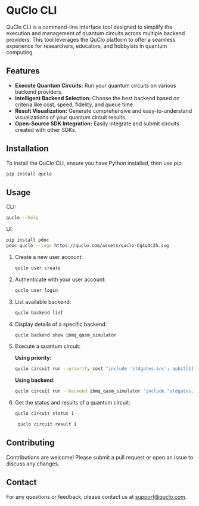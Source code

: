 # QuClo CLI

QuClo CLI is a command-line interface tool designed to simplify the execution and management of quantum circuits across multiple backend providers. This tool leverages the QuClo platform to offer a seamless experience for researchers, educators, and hobbyists in quantum computing.

## Features

- **Execute Quantum Circuits:** Run your quantum circuits on various backend providers.
- **Intelligent Backend Selection:** Choose the best backend based on criteria like cost, speed, fidelity, and queue time.
- **Result Visualization:** Generate comprehensive and easy-to-understand visualizations of your quantum circuit results.
- **Open-Source SDK Integration:** Easily integrate and submit circuits created with other SDKs.

## Installation

To install the QuClo CLI, ensure you have Python installed, then use pip:

```bash
pip install quclo
```

## Usage

CLI:

```bash
quclo --help
```

UI:

```bash
pip install pdoc
pdoc quclo --logo https://quclo.com/assets/quclo-Cg4oDc2h.svg
```

1. Create a new user account:

   ```bash
   quclo user create
   ```

2. Authenticate with your user account:

   ```bash
   quclo user login
   ```

3. List available backend:

   ```bash
   quclo backend list
   ```

4. Display details of a specific backend:

   ```bash
   quclo backend show ibmq_qasm_simulator
   ```

5. Execute a quantum circuit:

   **Using priority:**

   ```bash
   quclo circuit run --priority cost "include 'stdgates.inc'; qubit[1] q;'
   ```

   **Using backend:**

   ```bash
   quclo circuit run --backend ibmq_qasm_simulator 'include "stdgates.inc"; qubit[1] q;'
   ```

6. Get the status and results of a quantum circuit:

   ```bash
   quclo circuit status 1
   ```

   ```bash
    quclo circuit result 1
   ```

## Contributing

Contributions are welcome! Please submit a pull request or open an issue to discuss any changes.

## Contact

For any questions or feedback, please contact us at [support@quclo.com](mailto:support@quclo.com).

